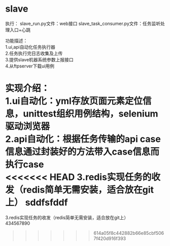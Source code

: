 # slave
执行：
slave_run.py文件：web接口
slave_task_consumer.py文件：任务监听处理入口+心跳

功能描述：    
1.ui,api自动化任务执行器    
2.任务执行完日志收集及上传    
3.提供slave机器系统参数上报接口   
4.从ftpserver下载ui用例

实现介绍：   
1.ui自动化：yml存放页面元素定位信息，unittest组织用例结构，selenium驱动浏览器    
2.api自动化：根据任务传输的api case信息通过封装好的方法带入case信息而执行case    
<<<<<<< HEAD
3.redis实现任务的收发（redis简单无需安装，适合放在git上）
sddfsfddf
=======
3.redis实现任务的收发（redis简单无需安装，适合放在git上）    
434567890
>>>>>>> 614a05f8c442882b66e85cbf5067f420d916f393
